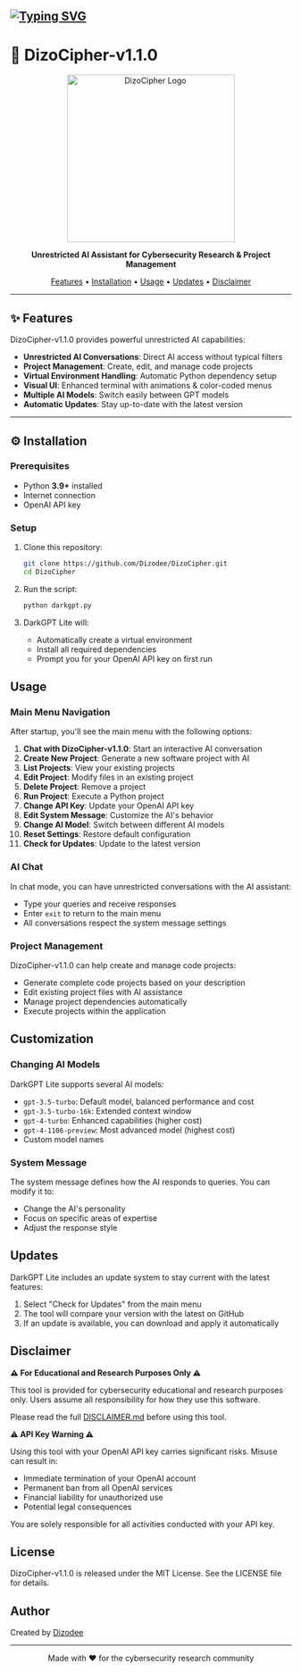 ## [![Typing SVG](https://readme-typing-svg.herokuapp.com?font=Rockstar-ExtraBold&color=F33A6A&lines=🚀+WELCOME+TO+DizoCipher+v1.1.0;CREATED+BY+DIZODEE;💻+UNRESTRICTED+AI+ASSISTANT;✨+FAST,+RELIABLE,+EASY+TO+USE;🔐+CYBERSECURITY+RESEARCH+TOOL)](https://git.io/typing-svg)

# 🤖 DizoCipher-v1.1.0

<p align="center">
  <img src="dizocipher_logo.png" alt="DizoCipher Logo" width="300" />
</p>

<p align="center">
  <strong>Unrestricted AI Assistant for Cybersecurity Research & Project Management</strong>
</p>

<p align="center">
  <a href="#features">Features</a> •
  <a href="#installation">Installation</a> •
  <a href="#usage">Usage</a> •
  <a href="#updates">Updates</a> •
  <a href="#disclaimer">Disclaimer</a>
</p>

---

## ✨ Features

DizoCipher-v1.1.0 provides powerful unrestricted AI capabilities:

- **Unrestricted AI Conversations**: Direct AI access without typical filters  
- **Project Management**: Create, edit, and manage code projects  
- **Virtual Environment Handling**: Automatic Python dependency setup  
- **Visual UI**: Enhanced terminal with animations & color-coded menus  
- **Multiple AI Models**: Switch easily between GPT models  
- **Automatic Updates**: Stay up-to-date with the latest version  

---

## ⚙️ Installation

### Prerequisites
- Python **3.9+** installed  
- Internet connection  
- OpenAI API key  

### Setup

1. Clone this repository:  
   ```bash
   git clone https://github.com/Dizodee/DizoCipher.git
   cd DizoCipher
   
2. Run the script:
   ```bash
   python darkgpt.py
   ```

3. DarkGPT Lite will:
   - Automatically create a virtual environment
   - Install all required dependencies
   - Prompt you for your OpenAI API key on first run

## Usage

### Main Menu Navigation

After startup, you'll see the main menu with the following options:

1. **Chat with DizoCipher-v1.1.0**: Start an interactive AI conversation
2. **Create New Project**: Generate a new software project with AI
3. **List Projects**: View your existing projects
4. **Edit Project**: Modify files in an existing project
5. **Delete Project**: Remove a project
6. **Run Project**: Execute a Python project
7. **Change API Key**: Update your OpenAI API key
8. **Edit System Message**: Customize the AI's behavior
9. **Change AI Model**: Switch between different AI models
10. **Reset Settings**: Restore default configuration
11. **Check for Updates**: Update to the latest version

### AI Chat

In chat mode, you can have unrestricted conversations with the AI assistant:
- Type your queries and receive responses
- Enter `exit` to return to the main menu
- All conversations respect the system message settings

### Project Management

DizoCipher-v1.1.0 can help create and manage code projects:
- Generate complete code projects based on your description
- Edit existing project files with AI assistance
- Manage project dependencies automatically
- Execute projects within the application

## Customization

### Changing AI Models

DarkGPT Lite supports several AI models:
- `gpt-3.5-turbo`: Default model, balanced performance and cost
- `gpt-3.5-turbo-16k`: Extended context window
- `gpt-4-turbo`: Enhanced capabilities (higher cost)
- `gpt-4-1106-preview`: Most advanced model (highest cost)
- Custom model names

### System Message

The system message defines how the AI responds to queries. You can modify it to:
- Change the AI's personality
- Focus on specific areas of expertise
- Adjust the response style

## Updates

DarkGPT Lite includes an update system to stay current with the latest features:

1. Select "Check for Updates" from the main menu
2. The tool will compare your version with the latest on GitHub
3. If an update is available, you can download and apply it automatically

## Disclaimer

**⚠️ For Educational and Research Purposes Only ⚠️**

This tool is provided for cybersecurity educational and research purposes only. Users assume all responsibility for how they use this software.

Please read the full [DISCLAIMER.md](DISCLAIMER.md) before using this tool.

**⚠️ API Key Warning ⚠️**

Using this tool with your OpenAI API key carries significant risks. Misuse can result in:
- Immediate termination of your OpenAI account
- Permanent ban from all OpenAI services
- Financial liability for unauthorized use
- Potential legal consequences

You are solely responsible for all activities conducted with your API key.

## License

DizoCipher-v1.1.0  is released under the MIT License. See the LICENSE file for details.

## Author

Created by [Dizodee](https://github.com/Dizodee)

---

<p align="center">
  Made with ❤️ for the cybersecurity research community
</p> 

   
